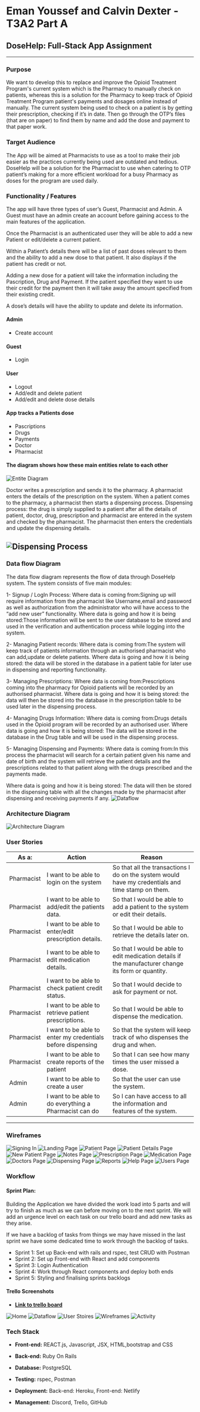 # Eman Youssef and Calvin Dexter - T3A2 Part A
## DoseHelp: Full-Stack App Assignment
---
### Purpose
We want to develop this to replace and improve the Opioid Treatment Program's current system which is the Pharmacy to manually check on patients, whereas this is a solution for the Pharmacy to keep track of Opioid Treatment Program patient's payments and dosages online instead of manually. The current system being used to check on a patient is by getting their prescription, checking if it’s in date. Then go through the OTP’s files (that are on paper) to find them by name and add the dose and payment to that paper work.

### Target Audience
The App will be aimed at Pharmacists to use as a tool to make their job easier as the practices currently being used are outdated and tedious. DoseHelp will be a solution for the Pharmacist to use when catering to OTP patient’s making for a more efficient workload for a busy Pharmacy as doses for the program are used daily. 

### Functionality / Features 
The app will have three types of user’s Guest, Pharmacist and Admin. A Guest must have an admin create an account before gaining access to the main features of the application. 

Once the Pharmacist is an authenticated user they will be able to add a new Patient or edit/delete a current patient.

Within a Patient’s details there will be a list of past doses relevant to them and the ability to add a new dose to that patient. It also displays if the patient has credit or not. 

Adding a new dose for a patient will take the information including the Pascription, Drug and 
Payment. If the patient specified they want to use their credit for the payment then it will take away the amount specified from their existing credit. 

A dose’s details will have the ability to update and delete its information.

#### Admin
- Create account 
#### Guest 
- Login
#### User 
- Logout 
- Add/edit and delete patient 
- Add/edit and delete dose details

#### App tracks a Patients dose
- Pascriptions
- Drugs
- Payments
- Doctor
- Pharmacist
#### The diagram shows how these main entities relate to each other
![Entite Diagram](/docs/Entities/EntitieExample.png)

Doctor writes a prescription and sends it to the pharmacy. A pharmacist enters the details of the prescription on the system. When a patient comes to the pharmacy, a pharmacist then starts a dispensing process.
Dispensing process: the drug is simply supplied to a patient after all the details of patient, doctor, drug, prescription and pharmacist are entered in the system and checked by the pharmacist. The pharmacist then enters the credentials and update the dispensing details.

![Dispensing Process](/docs/Entities/DispensingProcess.png)
---
### Data flow Diagram
The data flow diagram represents the flow of data through DoseHelp system. The system consists of five main modules:

1- Signup / LogIn Process: 
Where data is coming from:Signing up will require information from the pharmacist like Username,email and password as well as authorization from the administrator who will have access to the “add new user” functionality.
Where data is going and how it is being stored:Those information will be sent to the user database to be stored and used in the verification and authentication process while logging into the system.

2- Managing Patient records: 
Where data is coming from:The system will keep track of patients information through an authorised pharmacist who can add,update or delete patients.
Where data is going and how it is being stored: the data will be stored in the database in a patient table for later use in dispensing and reporting functionality. 

3- Managing Prescriptions: 
Where data is coming from:Prescriptions coming into the pharmacy for Opioid patients will be recorded by an authorised pharmacist.
Where data is going and how it is being stored: the data will then be stored into the database in the prescription table to be used later in the dispensing process.

4- Managing Drugs Information: 
Where data is coming from:Drugs details used in the Opioid program will be recorded by an authorised user.
Where data is going and how it is being stored: The data will be stored in the database in the Drug table and will be used in the dispensing process.

5- Managing Dispensing and Payments: 
Where data is coming from:In this process the pharmacist will search for a certain patient given his name and date of birth and the system will retrieve the patient details and the prescriptions related to that patient along with the drugs prescribed and the payments made. 

Where data is going and how it is being stored: The data will  then be stored in the dispensing table with all the changes made by the pharmacist after dispensing and receiving payments if any.
![Dataflow](/docs/Dataflow/Dataflow.png)

### Architecture Diagram

![Architecture Diagram](/docs/ArchitectureDiagram/ArchitectureDiagram.png)

### User Stories

| As a: | Action | Reason |
| ------ | ----------- | ----------- |
| Pharmacist | I want to be able to login on the system | So that all the transactions I do on the system would have my credentials and time stamp on them. |
| Pharmacist | I want to be able to add/edit the patients data. | So that I would be able to add a patient to the system or edit their details. |
| Pharmacist | I want to be able to enter/edit prescription details. | So that I would be able to retrieve the details later on. |
| Pharmacist | I want to be able to edit medication details. | So that I would be able to edit medication details if the manufacturer change its form or quantity. |
| Pharmacist | I want to be able to check patient credit status. | So that I would decide to ask for payment or not. |
| Pharmacist | I want to be able to retrieve patient prescriptions. | So that I would be able to dispense the medication. |
| Pharmacist | I want to be able to enter my credentials before dispensing | So that the system will keep track of who dispenses the drug and when. |
| Pharmacist | I want to be able to create reports of the patient | So that I can see how many times the user missed a dose. |
| Admin | I want to be able to create a user | So that the user can use the system. |
| Admin | I want to be able to do everything a Pharmacist can do | So I can have access to all the information and features of the system. |

--- 

### Wireframes

![Signing In](/docs/Wireframes/Signingin.png)
![Landing Page](/docs/Wireframes/LandingPage.png)
![Patient Page](/docs/Wireframes/PatientPage.png)
![Patient Details Page](/docs/Wireframes/PatientDetailsPage.png)
![New Patient Page](/docs/Wireframes/NewPatientPage.png)
![Notes Page](/docs/Wireframes/NotesPage.png)
![Prescription Page](/docs/Wireframes/PrescriptionPage.png)
![Medication Page](/docs/Wireframes/MedicationPage.png)
![Doctors Page](/docs/Wireframes/DoctorsPage.png)
![Dispensing Page](/docs/Wireframes/DispensingPage.png)
![Reports](/docs/Wireframes/Reports.png)
![Help Page](/docs/Wireframes/HelpPage.png)
![Users Page](/docs/Wireframes/UsersPage.png)

### Workflow

#### Sprint Plan:

Building the Application we have divided the work load into 5 parts and will try to finish as much as we can before moving on to the next sprint. We will add an urgence level on each task on our trello board and add new tasks as they arise. 

If we have a backlog of tasks from things we may have missed in the last sprint we have some dedicated time to work through the backlog of tasks.

- Sprint 1: Set up Back-end with rails and rspec, test CRUD with Postman
- Sprint 2: Set up Front-end with React and add components
- Sprint 3: Login Authentication
- Sprint 4: Work through React components and deploy both ends
- Sprint 5: Styling and finalising sprints backlogs

#### Trello Screenshots

- __[Link to trello board](https://trello.com/b/f8mwuGKb/dosehelp)__ 

![Home](/docs/Workflow/Home.png)
![Dataflow](/docs/Workflow/Data.png)
![User Stoires](/docs/Workflow/User.png)
![Wireframes](/docs/Workflow/Wireframes.png)
![Activity](/docs/Workflow/Activity.png)

### Tech Stack

- **Front-end:** REACT.js, Javascript, JSX, HTML,bootstrap and CSS

- **Back-end:** Ruby On Rails

- **Database:**  PostgreSQL

- **Testing:** rspec, Postman

- **Deployment:** Back-end: Heroku, Front-end: Netlify

- **Management:** Discord, Trello, GitHub